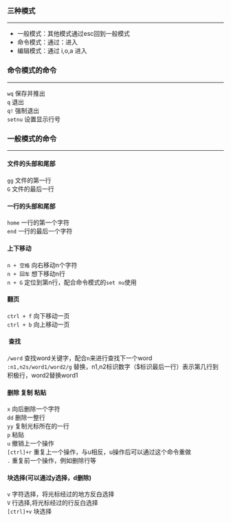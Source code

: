 ### 三种模式
***

* 一般模式：其他模式通过esc回到一般模式
* 命令模式：通过：进入
* 编辑模式：通过 i,o,a 进入

### 命令模式的命令
***

`wq`  保存并推出  
`q` 退出  
`q!` 强制退出  
`setnu` 设置显示行号  

### 一般模式的命令
***

#### 文件的头部和尾部
`gg` 文件的第一行  
`G` 文件的最后一行

#### 一行的头部和尾部
`home` 一行的第一个字符  
`end` 一行的最后一个字符

#### 上下移动
`n + 空格` 向右移动n个字符  
`n + 回车` 想下移动n行  
`n + G` 定位到第n行，配合命令模式的`set nu`使用
#### 翻页
`ctrl + f` 向下移动一页  
`ctrl + b` 向上移动一页
####  查找  
`/word` 查找word关键字，配合`n`来进行查找下一个word  
`:n1,n2s/word1/word2/g` 替换，n1,n2标识数字（$标识最后一行）表示第几行到积极行，word2替换word1
#### 删除 复制 粘贴 
`x` 向后删除一个字符  
`dd` 删除一整行  
`yy` 复制光标所在的一行  
`p` 粘贴  
`u` 撤销上一个操作  
`[ctrl]+r` 重复上一个操作，与u相反，u操作后可以通过这个命令重做  
`.` 重复前一个操作，例如删除行等
#### 块选择(可以通过y选择，d删除)
`v` 字符选择，将光标经过的地方反白选择  
`V` 行选择,将光标经过的行反白选择  
`[ctrl]+v` 块选择
